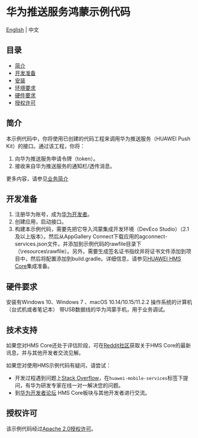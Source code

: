 # 华为推送服务鸿蒙示例代码
[English](README.md) | 中文

## 目录

 * [简介](#简介)
 * [开发准备](#开发准备)
 * [安装](#安装)
 * [环境要求](#环境要求)
 * [硬件要求](#硬件要求)
 * [授权许可](#授权许可)


## 简介
本示例代码中，你将使用已创建的代码工程来调用华为推送服务（HUAWEI Push Kit）的接口。通过该工程，你将：
1.	向华为推送服务申请令牌（token）。
2.	接收来自华为推送服务的通知栏/透传消息。

更多内容，请参见[业务简介](https://developer.huawei.com/consumer/cn/hms/huawei-pushkit)


## 开发准备
1.	注册华为账号，成为[华为开发者](https://developer.huawei.com/consumer/cn/)。
2.	创建应用，启动接口。
3.	构建本示例代码，需要先把它导入鸿蒙集成开发环境（DevEco Studio）（2.1及以上版本）。然后从AppGallery Connect下载应用的agconnect-services.json文件，并添加到示例代码的rawfile目录下（\resources\rawfile）。另外，需要生成签名证书指纹并将证书文件添加到项目中，然后将配置添加到build.gradle。详细信息，请参见[HUAWEI HMS Core](https://developer.huawei.com/consumer/cn/doc/development/HMSCore-Guides/harmony-java-development-environment-0000001227370647)集成准备。

## 硬件要求
安装有Windows 10、Windows 7 、macOS 10.14/10.15/11.2.2 操作系统的计算机（台式机或者笔记本）
带USB数据线的华为鸿蒙手机，用于业务调试。

## 技术支持
如果您对HMS Core还处于评估阶段，可在[Reddit社区](https://www.reddit.com/r/HuaweiDevelopers/)获取关于HMS Core的最新讯息，并与其他开发者交流见解。

如果您对使用HMS示例代码有疑问，请尝试：
- 开发过程遇到问题上[Stack Overflow](https://stackoverflow.com/questions/tagged/huawei-mobile-services?tab=Votes)，在`huawei-mobile-services`标签下提问，有华为研发专家在线一对一解决您的问题。
- 到[华为开发者论坛](https://developer.huawei.com/consumer/cn/forum/blockdisplay?fid=18?ha_source=hms1) HMS Core板块与其他开发者进行交流。

## 授权许可
该示例代码经过[Apache 2.0授权许可](http://www.apache.org/licenses/LICENSE-2.0)。
